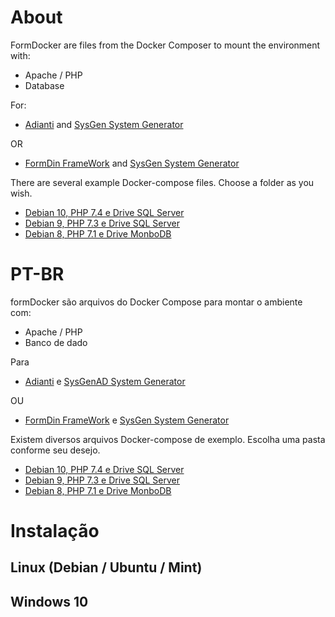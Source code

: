 # About

FormDocker are files from the Docker Composer to mount the environment with: 
* Apache / PHP
* Database

For: 
* [Adianti](https://www.adianti.com.br/) and [SysGen System Generator](https://github.com/bjverde/sysgen/releases/latest)

OR

* [FormDin FrameWork](https://github.com/bjverde/formDin) and [SysGen System Generator](https://github.com/bjverde/sysgen/releases/latest)

There are several example Docker-compose files. Choose a folder as you wish.
* [Debian 10, PHP 7.4 e Drive SQL Server](https://github.com/bjverde/formDocker/tree/master/debian10_php7.4_mssql)
* [Debian 9, PHP 7.3 e Drive SQL Server](https://github.com/bjverde/formDocker/tree/master/debian9_php7.3_mssql)
* [Debian 8, PHP 7.1 e Drive MonboDB](https://github.com/bjverde/formDocker/tree/master/debian_php7.1_mongo)

# PT-BR
formDocker são arquivos do Docker Compose para montar o ambiente com: 
* Apache / PHP
* Banco de dado


Para 
* [Adianti](https://www.adianti.com.br/) e [SysGenAD System Generator](https://github.com/bjverde/sysgen/releases/latest)

OU 

* [FormDin FrameWork](https://github.com/bjverde/formDin) e [SysGen System Generator](https://github.com/bjverde/sysgen/releases/latest)





Existem diversos arquivos Docker-compose de exemplo. Escolha uma pasta conforme seu desejo.
* [Debian 10, PHP 7.4 e Drive SQL Server](https://github.com/bjverde/formDocker/tree/master/debian10_php7.4_mssql)
* [Debian 9, PHP 7.3 e Drive SQL Server](https://github.com/bjverde/formDocker/tree/master/debian9_php7.3_mssql)
* [Debian 8, PHP 7.1 e Drive MonboDB](https://github.com/bjverde/formDocker/tree/master/debian_php7.1_mongo)


# Instalação 

## Linux (Debian / Ubuntu / Mint)



## Windows 10


